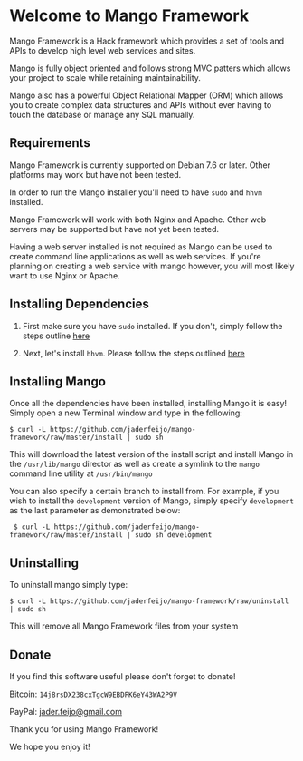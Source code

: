 Welcome to Mango Framework
====================================

Mango Framework is a Hack framework which provides a set of tools and APIs
to develop high level web services and sites.

Mango is fully object oriented and follows strong MVC patters which allows
your project to scale while retaining maintainability.

Mango also has a powerful Object Relational Mapper (ORM) which allows you
to create complex data structures and APIs without ever having to touch
the database or manage any SQL manually.

Requirements
------------------------------------
Mango Framework is currently supported on Debian 7.6 or later. Other
platforms may work but have not been tested.

In order to run the Mango installer you'll need to have `sudo` and
`hhvm` installed.

Mango Framework will work with both Nginx and Apache. Other web servers may
be supported but have not yet been tested.

Having a web server installed is not required as Mango can be used to create
command line applications as well as web services. If you're planning on
creating a web service with mango however, you will most likely want to use
Nginx or Apache.

Installing Dependencies
------------------------------------

1. First make sure you have `sudo` installed. If you don't, simply follow the steps outline [here](http://www.ducea.com/2006/05/18/install-sudo-on-debian/)
 
2. Next, let's install `hhvm`. Please follow the steps outlined [here](https://github.com/facebook/hhvm/wiki/Prebuilt-Packages-on-Debian-7)

Installing Mango
------------------------------------

Once all the dependencies have been installed, installing Mango it is easy!
Simply open a new Terminal window and type in the following:

 `$ curl -L https://github.com/jaderfeijo/mango-framework/raw/master/install | sudo sh`

This will download the latest version of the install script and install Mango in the `/usr/lib/mango`
director as well as create a symlink to the `mango` command line utility at `/usr/bin/mango`

You can also specify a certain branch to install from. For example, if you wish to install
the `development` version of Mango, simply specify `development` as the last parameter as
demonstrated below:

 ` $ curl -L https://github.com/jaderfeijo/mango-framework/raw/master/install | sudo sh development`

Uninstalling
------------------------------------

To uninstall mango simply type:

 `$ curl -L https://github.com/jaderfeijo/mango-framework/raw/uninstall | sudo sh`

This will remove all Mango Framework files from your system

Donate
------------------------------------

If you find this software useful please don't forget to donate!

Bitcoin: `14j8rsDX238cxTgcW9EBDFK6eY43WA2P9V`

PayPal: jader.feijo@gmail.com

Thank you for using Mango Framework!

We hope you enjoy it!
